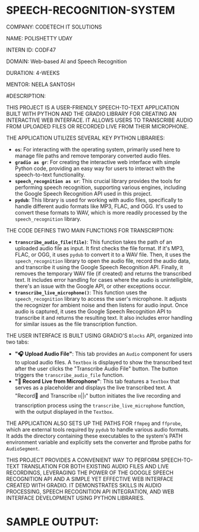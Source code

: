 # SPEECH-RECOGNITION-SYSTEM

COMPANY: CODETECH IT SOLUTIONS

NAME: POLISHETTY UDAY

INTERN ID: CODF47

DOMAIN: Web-based AI and Speech Recognition

DURATION: 4-WEEKS

MENTOR: NEELA SANTOSH

#DESCRIPTION:

THIS PROJECT IS A USER-FRIENDLY SPEECH-TO-TEXT APPLICATION BUILT WITH PYTHON AND THE GRADIO LIBRARY FOR CREATING AN INTERACTIVE WEB INTERFACE. IT ALLOWS USERS TO TRANSCRIBE AUDIO FROM UPLOADED FILES OR RECORDED LIVE FROM THEIR MICROPHONE.

THE APPLICATION UTILIZES SEVERAL KEY PYTHON LIBRARIES:

* **`os`**: For interacting with the operating system, primarily used here to manage file paths and remove temporary converted audio files.
* **`gradio as gr`**: For creating the interactive web interface with simple Python code, providing an easy way for users to interact with the speech-to-text functionality.
* **`speech_recognition as sr`**: This crucial library provides the tools for performing speech recognition, supporting various engines, including the Google Speech Recognition API used in this project.
* **`pydub`**: This library is used for working with audio files, specifically to handle different audio formats like MP3, FLAC, and OGG. It's used to convert these formats to WAV, which is more readily processed by the `speech_recognition` library.

THE CODE DEFINES TWO MAIN FUNCTIONS FOR TRANSCRIPTION:

* **`transcribe_audio_file(file)`**: This function takes the path of an uploaded audio file as input. It first checks the file format. If it's MP3, FLAC, or OGG, it uses `pydub` to convert it to a WAV file. Then, it uses the `speech_recognition` library to open the audio file, record the audio data, and transcribe it using the Google Speech Recognition API. Finally, it removes the temporary WAV file (if created) and returns the transcribed text. It includes error handling for cases where the audio is unintelligible, there's an issue with the Google API, or other exceptions occur.
* **`transcribe_live_microphone()`**: This function uses the `speech_recognition` library to access the user's microphone. It adjusts the recognizer for ambient noise and then listens for audio input. Once audio is captured, it uses the Google Speech Recognition API to transcribe it and returns the resulting text. It also includes error handling for similar issues as the file transcription function.

THE USER INTERFACE IS BUILT USING GRADIO'S `Blocks` API, organized into two tabs:

* **"🎧 Upload Audio File"**: This tab provides an `Audio` component for users to upload audio files. A `Textbox` is displayed to show the transcribed text after the user clicks the "Transcribe Audio File" button. The button triggers the `transcribe_audio_file` function.
* **"🎤 Record Live from Microphone"**: This tab features a `Textbox` that serves as a placeholder and displays the live transcribed text. A "Record🔴 and Transcribe ၊၊||၊" button initiates the live recording and transcription process using the `transcribe_live_microphone` function, with the output displayed in the `Textbox`.

THE APPLICATION ALSO SETS UP THE PATHS FOR `ffmpeg` and `ffprobe`, which are external tools required by `pydub` to handle various audio formats. It adds the directory containing these executables to the system's PATH environment variable and explicitly sets the converter and ffprobe paths for `AudioSegment`.

THIS PROJECT PROVIDES A CONVENIENT WAY TO PERFORM SPEECH-TO-TEXT TRANSLATION FOR BOTH EXISTING AUDIO FILES AND LIVE RECORDINGS, LEVERAGING THE POWER OF THE GOOGLE SPEECH RECOGNITION API AND A SIMPLE YET EFFECTIVE WEB INTERFACE CREATED WITH GRADIO. IT DEMONSTRATES SKILLS IN AUDIO PROCESSING, SPEECH RECOGNITION API INTEGRATION, AND WEB INTERFACE DEVELOPMENT USING PYTHON LIBRARIES.

# SAMPLE OUTPUT:
